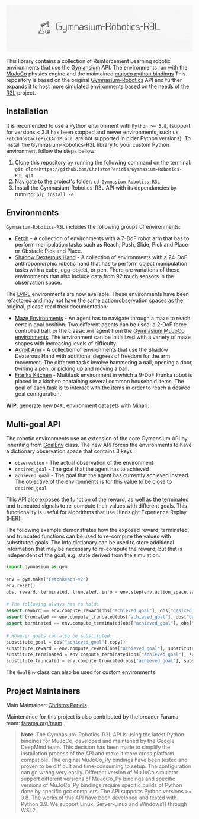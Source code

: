 
<p align="center">
  <img src="https://github.com/ChristosPeridis/Gymnasium-Robotics-R3L/blob/main/Gymnasium-Robotics-R3L_logo.png" width="700px"/>
</p>

This library contains a collection of Reinforcement Learning robotic environments that use the [Gymansium](https://gymnasium.farama.org/) API. The environments run with the [MuJoCo](https://mujoco.org/) physics engine and the maintained [mujoco python bindings](https://mujoco.readthedocs.io/en/latest/python.html) This repository is based on the original [Gymnasium-Robotics](https://github.com/Farama-Foundation/Gymnasium-Robotics) API and further expands it to host more simulated environments based on the needs of the [R3L](https://github.com/ChristosPeridis/R3L)  project.

## Installation

It is recomended to use a Python environment with `Python >= 3.8`, (support for versions < 3.8 has been stopped and newer environments, such us `FetchObstaclePickAndPlace`, are not supported in older Python versions). 
To install the Gymnasium-Robotics-R3L library to your custom Python environment follow the steps bellow:
1. Clone this repository by running the following command on the terminal: `git clonehttps://github.com/ChristosPeridis/Gymnasium-Robotics-R3L.git`
2. Navigate to the project's folder: `cd Gymnasium-Robotics-R3L`
3. Install the Gymnasium-Robotics-R3L API with its dependancies by running: `pip install -e.`


## Environments

`Gymnasium-Robotics-R3L` includes the following groups of environments:

* [Fetch](https://robotics.farama.org/envs/fetch/) - A collection of environments with a 7-DoF robot arm that has to perform manipulation tasks such as Reach, Push, Slide, Pick and Place or Obstacle Pick and Place.
* [Shadow Dexterous Hand](https://robotics.farama.org/envs/shadow_dexterous_hand/) - A collection of environments with a 24-DoF anthropomorphic robotic hand that has to perform object manipulation tasks with a cube, egg-object, or pen. There are variations of these environments that also include data from 92 touch sensors in the observation space.

The [D4RL](https://github.com/Farama-Foundation/D4RL) environments are now available. These environments have been refactored and may not have the same action/observation spaces as the original, please read their documentation:

* [Maze Environments](https://robotics.farama.org/envs/maze/) - An agent has to navigate through a maze to reach certain goal position. Two different agents can be used: a 2-DoF force-controlled ball, or the classic `Ant` agent from the [Gymnasium MuJoCo environments](https://gymnasium.farama.org/environments/mujoco/ant/). The environment can be initialized with a variety of maze shapes with increasing levels of difficulty.
* [Adroit Arm](https://robotics.farama.org/envs/adroit_hand/) - A collection of environments that use the Shadow Dexterous Hand with additional degrees of freedom for the arm movement.
The different tasks involve hammering a nail, opening a door, twirling a pen, or picking up and moving a ball.
* [Franka Kitchen](https://robotics.farama.org/envs/franka_kitchen/) - Multitask environment in which a 9-DoF Franka robot is placed in a kitchen containing several common household items. The goal of each task is to interact with the items in order to reach a desired goal configuration.

**WIP**: generate new `D4RL` environment datasets with [Minari](https://github.com/Farama-Foundation/Minari).

## Multi-goal API

The robotic environments use an extension of the core Gymansium API by inheriting from [GoalEnv](https://robotics.farama.org/envs/#) class. The new API forces the environments to have a dictionary observation space that contains 3 keys:

* `observation` - The actual observation of the environment
* `desired_goal` - The goal that the agent has to achieved
* `achieved_goal` - The goal that the agent has currently achieved instead. The objective of the environments is for this value to be close to `desired_goal`

This API also exposes the function of the reward, as well as the terminated and truncated signals to re-compute their values with different goals. This functionality is useful for algorithms that use Hindsight Experience Replay (HER).

The following example demonstrates how the exposed reward, terminated, and truncated functions
can be used to re-compute the values with substituted goals. The info dictionary can be used to store
additional information that may be necessary to re-compute the reward, but that is independent of the
goal, e.g. state derived from the simulation.

```python
import gymnasium as gym

env = gym.make("FetchReach-v2")
env.reset()
obs, reward, terminated, truncated, info = env.step(env.action_space.sample())

# The following always has to hold:
assert reward == env.compute_reward(obs["achieved_goal"], obs["desired_goal"], info)
assert truncated == env.compute_truncated(obs["achieved_goal"], obs["desired_goal"], info)
assert terminated == env.compute_terminated(obs["achieved_goal"], obs["desired_goal"], info)

# However goals can also be substituted:
substitute_goal = obs["achieved_goal"].copy()
substitute_reward = env.compute_reward(obs["achieved_goal"], substitute_goal, info)
substitute_terminated = env.compute_terminated(obs["achieved_goal"], substitute_goal, info)
substitute_truncated = env.compute_truncated(obs["achieved_goal"], substitute_goal, info)
```

The `GoalEnv` class can also be used for custom environments.

## Project Maintainers
Main Maintainer: [Christos Peridis](https://github.com/ChristosPeridis)

Maintenance for this project is also contributed by the broader Farama team: [farama.org/team](https://farama.org/team).


> **Note:** The Gymnasium-Robotics-R3L API is using the latest Python bindings for MuJoCo, developed and maintened by the Google DeepMind team. This decision has been made to simplify the installation process of the API and make it more cross platform compatible. The original MuJoCo_Py bindings have been tested and proven to be difficult and time-consuming to setup. The configuration can go wrong very easily. Different version of MuJoCo simulator support different versions of MuJoCo_Py bindings and specific versions of MuJoCo_Py bindings require specific builds of Python done by specific gcc compilers.
The API supports Python versions >= 3.8. The works of this API have been developed and tested with Python 3.9. We support Linux, Server-Linux and Windows11 through WSL2.
